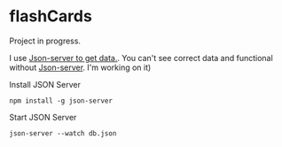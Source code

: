 # flashCards
Project in progress.

I use [Json-server to get data.](https://www.npmjs.com/package/json-server).
You can't see correct data and functional without [Json-server](https://www.npmjs.com/package/json-server). 
I'm working on it) 

Install JSON Server
```
npm install -g json-server
```
Start JSON Server
```
json-server --watch db.json
```
